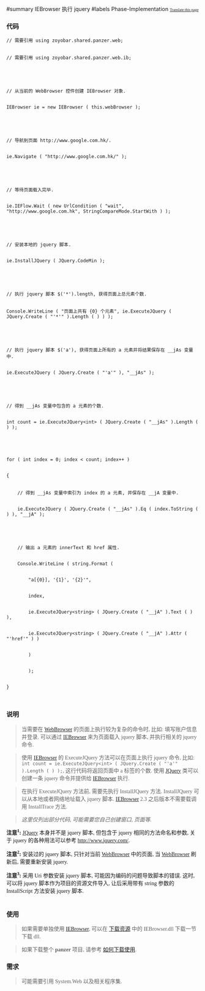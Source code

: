 ﻿#summary IEBrowser 执行 jquery
#labels Phase-Implementation
<font face='microsoft yahei'>
<font size='1'><a href='http://www.microsofttranslator.com/bv.aspx?from=&to=en&a=http://code.google.com/p/zsharedcode/wiki/IEBrowserDocJQuery'>Translate this page</a></font>

<h3>代码</h3>
<pre><code>// 需要引用 using zoyobar.shared.panzer.web;<br>
// 需要引用 using zoyobar.shared.panzer.web.ib;<br>
<br>
// 从当前的 WebBrowser 控件创建 IEBrowser 对象.<br>
IEBrowser ie = new IEBrowser ( this.webBrowser );<br>
<br>
// 导航到页面 http://www.google.com.hk/.<br>
ie.Navigate ( "http://www.google.com.hk/" );<br>
<br>
// 等待页面载入完毕.<br>
ie.IEFlow.Wait ( new UrlCondition ( "wait", "http://www.google.com.hk", StringCompareMode.StartWith ) );<br>
<br>
// 安装本地的 jquery 脚本.<br>
ie.InstallJQuery ( JQuery.CodeMin );<br>
<br>
// 执行 jquery 脚本 $('*').length, 获得页面上总元素个数.<br>
Console.WriteLine ( "页面上共有 {0} 个元素", ie.ExecuteJQuery ( JQuery.Create ( "'*'" ).Length ( ) ) );<br>
<br>
// 执行 jquery 脚本 $('a'), 获得页面上所有的 a 元素并将结果保存在 __jAs 变量中.<br>
ie.ExecuteJQuery ( JQuery.Create ( "'a'" ), "__jAs" );<br>
<br>
// 得到 __jAs 变量中包含的 a 元素的个数.<br>
int count = ie.ExecuteJQuery&lt;int&gt; ( JQuery.Create ( "__jAs" ).Length ( ) );<br>
<br>
for ( int index = 0; index &lt; count; index++ )<br>
{<br>
	// 得到 __jAs 变量中索引为 index 的 a 元素, 并保存在 __jA 变量中.<br>
	ie.ExecuteJQuery ( JQuery.Create ( "__jAs" ).Eq ( index.ToString ( ) ), "__jA" );<br>
<br>
	// 输出 a 元素的 innerText 和 href 属性.<br>
	Console.WriteLine ( string.Format (<br>
		"a[{0}], '{1}', '{2}'",<br>
		index,<br>
		ie.ExecuteJQuery&lt;string&gt; ( JQuery.Create ( "__jA" ).Text ( ) ),<br>
		ie.ExecuteJQuery&lt;string&gt; ( JQuery.Create ( "__jA" ).Attr ( "'href'" ) )<br>
		)<br>
		);<br>
}<br>
</code></pre>

<h3>说明</h3>
<blockquote>当需要在 <a href='http://msdn.microsoft.com/zh-cn/library/system.windows.forms.webbrowser(v=vs.80).aspx'>WebBrowser</a> 的页面上执行较为复杂的命令时, 比如: 填写账户信息并登录. 可以通过 <a href='IEBrowser.md'>IEBrowser</a> 来为页面载入 jquery 脚本, 并执行相关的 jquery 命令.</blockquote>

<blockquote>使用 <a href='IEBrowser.md'>IEBrowser</a> 的 ExecuteJQuery 方法可以在页面上执行 jquery 命令, 比如: <code>int count = ie.ExecuteJQuery&lt;int&gt; ( JQuery.Create ( "'a'" ).Length ( ) );</code>, 这行代码将返回页面中 a 标签的个数. 使用 <a href='JQuery.md'>JQuery</a> 类可以创建一条 jquery 命令并提供给 <a href='IEBrowser.md'>IEBrowser</a> 执行.</blockquote>

<blockquote>在执行 ExecuteJQuery 方法前, 需要先执行 InstallJQuery 方法. InstallJQuery 可以从本地或者网络地址载入 jquery 脚本. <a href='IEBrowser.md'>IEBrowser</a> 2.3 之后版本不需要载调用 InstallTrace 方法.</blockquote>

<blockquote><i>这里仅列出部分代码, 可能需要您自己创建窗口, 页面等.</i></blockquote>

<b>注意<sup>1</sup>:</b> <a href='JQuery.md'>JQuery</a> 本身并不是 jquery 脚本, 但包含于 jquery 相同的方法命名和参数, 关于 jquery 的各种用法可以参考 <a href='http://www.jquery.com/'>http://www.jquery.com/</a>.<br>
<br>
<b>注意<sup>2</sup>:</b> 安装过的 jquery 脚本, 只针对当前 <a href='http://msdn.microsoft.com/zh-cn/library/system.windows.forms.webbrowser(v=vs.80).aspx'>WebBrowser</a> 中的页面, 当 <a href='http://msdn.microsoft.com/zh-cn/library/system.windows.forms.webbrowser(v=vs.80).aspx'>WebBrowser</a> 刷新后, 需要重新安装 jquery.<br>
<br>
<b>注意<sup>3</sup>:</b> 采用 Uri 参数安装 jquery 脚本, 可能因为编码的问题导致脚本的错误. 这时, 可以将 jquery 脚本作为项目的资源文件导入, 让后采用带有 string 参数的 InstallScript 方法安装 jquery 脚本.<br>
<br>
<h3>使用</h3>
<blockquote>如果需要单独使用 <a href='IEBrowser.md'>IEBrowser</a>, 可以在 <a href='Download.md'>下载资源</a> 中的 IEBrowser.dll 下载一节下载 dll.</blockquote>

<blockquote>如果下载整个 <b>panzer</b> 项目, 请参考 <a href='HowToDownloadAndUse.md'>如何下载使用</a>.</blockquote>

<h3>需求</h3>
<blockquote>可能需要引用 System.Web 以及相关程序集.<br>
</font>